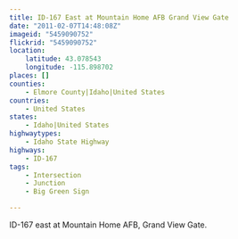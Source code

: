 ```yaml
---
title: ID-167 East at Mountain Home AFB Grand View Gate
date: "2011-02-07T14:48:08Z"
imageid: "5459090752"
flickrid: "5459090752"
location:
    latitude: 43.078543
    longitude: -115.898702
places: []
counties:
    - Elmore County|Idaho|United States
countries:
    - United States
states:
    - Idaho|United States
highwaytypes:
    - Idaho State Highway
highways:
    - ID-167
tags:
    - Intersection
    - Junction
    - Big Green Sign

---
```

ID-167 east at Mountain Home AFB, Grand View Gate.
